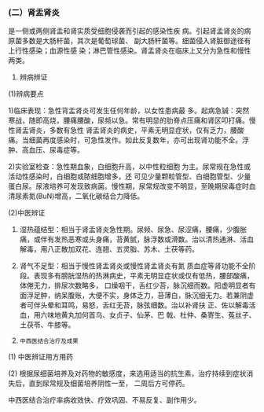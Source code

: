 ### (二）肾盂肾炎 

是一侧或两侧肾盂和肾实质受细胞侵袭而引起的感染性疾  病。引起肾孟肾炎的病原菌多数是大肠杆菌，其次是葡萄球菌、  副大肠杆菌等。细菌侵入肾脏御途径有上行性感染；血源性感 染；淋巴管性感染。肾盂肾炎在临床上又分为急性和慢性两类。 

1. 辨病辨证

(1)辨病要点 

1)临床表现：急性背盂肾炎可发生任何年龄，以女性患病最 多。起病急铖：突然寒战，随即高烧，腰痛腰酸，尿频以急。常有明显的肋脊点压痛和肾区叩打痛。慢性肾盂肾炎，多数有急性  肾盂肾炎的病史，平素无明显症状，仅有乏力，腰酸痛。当细菌再度感染时，可急性发作。如此反复数年，亦可出现肾功能不全。浮肿、高血压、尿毒症等。  

2)实验室检查：急性期血象，白细胞升高，以中性粒细胞 为主。尿常规在急性或活动性感染时，白细胞或脓细胞增多，还 可见少量颗粒管型、白细胞管型、少量蛋白尿。尿液培养可发现致病菌。慢性期，尿常规改变不明显，至晚期尿毒症时血清尿素氮(BuN)增高，二氧化碳结合力降低。

  (2)中医辨证

  1)  湿热蕴结型：相当于肾盂肾炎急性期。尿频、尿急、尿涩痛，腰痛，少腹胀痛，或伴有发热恶寒或头身痛，苔黄腻，脉浮数或滑数。治以清热通淋、活血解毒，用八正散加双花、连翘、五灵脂、苏木、土茯等药。

  2)  肾气不足型：相当于慢性肾盂肾炎或慢性肾孟肾炎有氮 质血症等肾功能不全阶段。表现多有膀胱湿热的热淋病史，平素无明显症状或仅有低热，腰部酸痛，体倦无力，排尿次数略多， 口燥咽干，舌红少苔，脉沉细而数。阳虚明显者有面浮足肿，纳呆腹账，大便不实，身体乏力，苔薄白，脉沉细无力。若兼阴虚 者可伴头晕和耳鸣，易怒，舌红无苔，脉弦细数。治以补肾扶 正、佐以解毒活血，用六味地黄丸加何首乌、女贞子、仙茅、巴  戟、杜仲、桑寄生、菟丝子、土茯苓、牛膝等。

  2.     中西医结合治疗及成果  

 (1)  中医辨证用方用药 

 (2)  根据尿细菌培养及对药物的敏感度，来选用适当的抗生素，治疗持续到症状消失后，直到尿常规及细菌培养阴性一至， 二周后方可停药。  

  中西医结合治疗率病收效快、疗效巩固、不易反复、副作用少。
